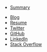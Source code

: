 *   [Summary](/)
<!-- *   [About me](/bio.html) -->
*   [Blog](/blog/)
*   [Resume](/resume.html)
*   [Twitter](https://twitter.com/dseematt)
*   [GitHub](https://github.com/Matt711)
*   [LinkedIn](https://www.linkedin.com/in/matthew-murray-21365a1b7/)
*   [Stack Overflow](https://stackoverflow.com/users/10096386/matthew-murray)

<!-- ### Recent Work

*   
-   
-    -->
